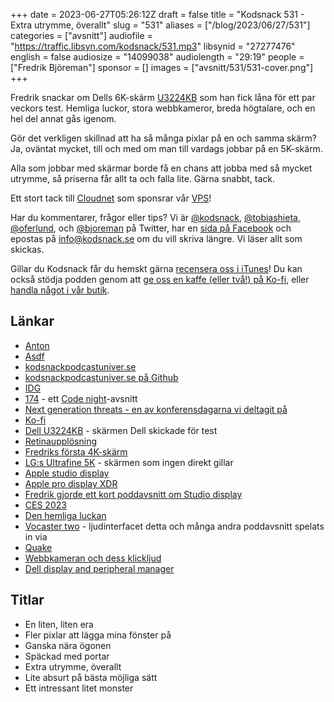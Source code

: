 +++
date = 2023-06-27T05:26:12Z
draft = false
title = "Kodsnack 531 - Extra utrymme, överallt"
slug = "531"
aliases = ["/blog/2023/06/27/531"]
categories = ["avsnitt"]
audiofile = "https://traffic.libsyn.com/kodsnack/531.mp3"
libsynid = "27277476"
english = false
audiosize = "14099038"
audiolength = "29:19"
people = ["Fredrik Björeman"]
sponsor = []
images = ["avsnitt/531/531-cover.png"]
+++

Fredrik snackar om Dells 6K-skärm [U3224KB](https://www.dell.com/en-us/shop/dell-ultrasharp-32-6k-monitor-u3224kb/apd/210-bhbz/monitors-monitor-accessories) som han fick låna för ett par veckors test. Hemliga luckor, stora webbkameror, breda högtalare, och en hel del annat gås igenom.

Gör det verkligen skillnad att ha så många pixlar på en och samma skärm? Ja, oväntat mycket, till och med om man till vardags jobbar på en 5K-skärm.

Alla som jobbar med skärmar borde få en chans att jobba med så mycket utrymme, så priserna får allt ta och falla lite. Gärna snabbt, tack.

Ett stort tack till [Cloudnet](https://www.cloudnet.se) som sponsrar vår [VPS](https://en.wikipedia.org/wiki/Virtual_private_server)!

Har du kommentarer, frågor eller tips? Vi är [@kodsnack](https://www.twitter.com/kodsnack), [@tobiashieta](https://www.twitter.com/tobiashieta), [@oferlund](https://www.twitter.com/oferlund), och [@bjoreman](https://www.twitter.com/bjoreman) på Twitter, har en [sida på Facebook](https://www.facebook.com/kodsnack) och epostas på [info@kodsnack.se](mailto:info@kodsnack.se) om du vill skriva längre. Vi läser allt som skickas.

Gillar du Kodsnack får du hemskt gärna [recensera oss i iTunes](https://itunes.apple.com/se/podcast/kodsnack/id561631498?l=en)! Du kan också stödja podden genom att <a href="https://ko-fi.com/kodsnack" rel="payment">ge oss en kaffe (eller två!) på Ko-fi</a>, eller [handla något i vår butik](https://shop.spreadshirt.se/kodsnack/).

## Länkar ##
* [Anton](https://twitter.com/Awnton)
* [Asdf](https://asdf.pizza/)
* [kodsnackpodcastuniver.se](https://kodsnackpodcastuniver.se/)
* [kodsnackpodcastuniver.se på Github](https://github.com/anton-g/kpu)
* [IDG](https://en.wikipedia.org/wiki/International_Data_Group)
* [174](https://kodsnack.se/174/) - ett [Code night](https://techworld.event.idg.se/event/codenight-6/)-avsnitt
* [Next generation threats - en av konferensdagarna vi deltagit på](https://kodsnack.se/122/)
* [Ko-fi](https://ko-fi.com/kodsnack)
* [Dell U3224KB](https://www.dell.com/en-us/shop/dell-ultrasharp-32-6k-monitor-u3224kb/apd/210-bhbz/monitors-monitor-accessories) - skärmen Dell skickade för test
* [Retinaupplösning](https://bjango.com/articles/macexternaldisplays2/)
* [Fredriks första 4K-skärm](https://bjoreman.com/thoughts/4kMonitor.html)
* [LG:s Ultrafine 5K](https://www.lg.com/se/monitor/lg-27MD5KA) - skärmen som ingen direkt gillar
* [Apple studio display](https://en.wikipedia.org/wiki/Apple_Studio_Display)
* [Apple pro display XDR](https://en.wikipedia.org/wiki/Pro_Display_XDR)
* [Fredrik gjorde ett kort poddavsnitt om Studio display](https://www.bjoremanmelin.se/podcast/avsnitt-346-en-av-de-battre-usb-hubbar-jag-haft.html)
* [CES 2023](https://www.wired.com/live/ces-2023-liveblog-highlights/)
* [Den hemliga luckan](https://www.tiktok.com/@kodsnack/video/7239376812038556954)
* [Vocaster two](https://focusrite.com/en/usb-audio-interface/vocaster/vocaster-two) - ljudinterfacet detta och många andra poddavsnitt spelats in via
* [Quake](https://en.wikipedia.org/wiki/Quake_%28video_game%29)
* [Webbkameran och dess klickljud](https://www.tiktok.com/@kodsnack/video/7239376812038556954)
* [Dell display and peripheral manager](https://www.dell.com/support/home/en-us/product-support/product/dell-display-peripheral-manager/drivers)

## Titlar ##
* En liten, liten era
* Fler pixlar att lägga mina fönster på
* Ganska nära ögonen
* Späckad med portar
* Extra utrymme, överallt
* Lite absurt på bästa möjliga sätt
* Ett intressant litet monster
